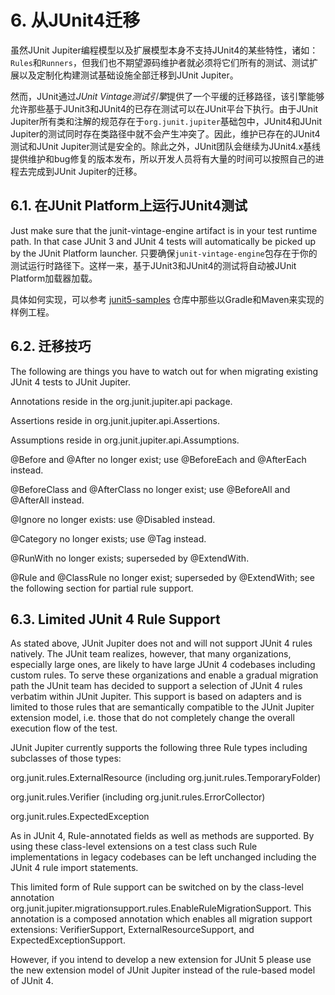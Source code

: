# 6. 从JUnit4迁移
虽然JUnit Jupiter编程模型以及扩展模型本身不支持JUnit4的某些特性，诸如：`Rules`和`Runners`，但我们也不期望源码维护者就必须将它们所有的测试、测试扩展以及定制化构建测试基础设施全部迁移到JUnit Jupiter。

然而，JUnit通过*JUnit Vintage测试引擎*提供了一个平缓的迁移路径，该引擎能够允许那些基于JUnit3和JUnit4的已存在测试可以在JUnit平台下执行。由于JUnit Jupiter所有类和注解的规范存在于`org.junit.jupiter`基础包中，JUnit4和JUnit Jupiter的测试同时存在类路径中就不会产生冲突了。因此，维护已存在的JUnit4测试和JUnit Jupiter测试是安全的。除此之外，JUnit团队会继续为JUnit4.x基线提供维护和bug修复的版本发布，所以开发人员将有大量的时间可以按照自己的进程去完成到JUnit Jupiter的迁移。


## 6.1. 在JUnit Platform上运行JUnit4测试
Just make sure that the junit-vintage-engine artifact is in your test runtime path. In that case JUnit 3 and JUnit 4 tests will automatically be picked up by the JUnit Platform launcher.
只要确保`junit-vintage-engine`包存在于你的测试运行时路径下。这样一来，基于JUnit3和JUnit4的测试将自动被JUnit Platform加载器加载。

具体如何实现，可以参考 [junit5-samples](https://github.com/junit-team/junit5-samples) 仓库中那些以Gradle和Maven来实现的样例工程。


## 6.2. 迁移技巧

The following are things you have to watch out for when migrating existing JUnit 4 tests to JUnit Jupiter.

Annotations reside in the org.junit.jupiter.api package.

Assertions reside in org.junit.jupiter.api.Assertions.

Assumptions reside in org.junit.jupiter.api.Assumptions.

@Before and @After no longer exist; use @BeforeEach and @AfterEach instead.

@BeforeClass and @AfterClass no longer exist; use @BeforeAll and @AfterAll instead.

@Ignore no longer exists: use @Disabled instead.

@Category no longer exists; use @Tag instead.

@RunWith no longer exists; superseded by @ExtendWith.

@Rule and @ClassRule no longer exist; superseded by @ExtendWith; see the following section for partial rule support.

## 6.3. Limited JUnit 4 Rule Support
As stated above, JUnit Jupiter does not and will not support JUnit 4 rules natively. The JUnit team realizes, however, that many organizations, especially large ones, are likely to have large JUnit 4 codebases including custom rules. To serve these organizations and enable a gradual migration path the JUnit team has decided to support a selection of JUnit 4 rules verbatim within JUnit Jupiter. This support is based on adapters and is limited to those rules that are semantically compatible to the JUnit Jupiter extension model, i.e. those that do not completely change the overall execution flow of the test.

JUnit Jupiter currently supports the following three Rule types including subclasses of those types:

org.junit.rules.ExternalResource (including org.junit.rules.TemporaryFolder)

org.junit.rules.Verifier (including org.junit.rules.ErrorCollector)

org.junit.rules.ExpectedException

As in JUnit 4, Rule-annotated fields as well as methods are supported. By using these class-level extensions on a test class such Rule implementations in legacy codebases can be left unchanged including the JUnit 4 rule import statements.

This limited form of Rule support can be switched on by the class-level annotation org.junit.jupiter.migrationsupport.rules.EnableRuleMigrationSupport. This annotation is a composed annotation which enables all migration support extensions: VerifierSupport, ExternalResourceSupport, and ExpectedExceptionSupport.

However, if you intend to develop a new extension for JUnit 5 please use the new extension model of JUnit Jupiter instead of the rule-based model of JUnit 4.